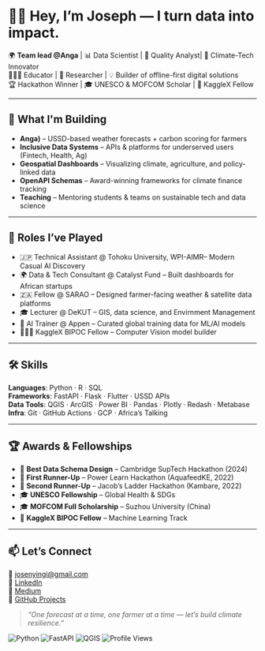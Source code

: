 

# 👋🏾 Hey, I’m Joseph — I turn data into impact.

🌍 **Team lead @Anga** | 📊 Data Scientist | 📡 Quality Analyst| 📡 Climate-Tech Innovator  
👨🏾‍🏫 Educator | 🧪 Researcher | 💡 Builder of offline-first digital solutions  
🏆 Hackathon Winner | 🎓 UNESCO & MOFCOM Scholar | 🧠 KaggleX Fellow  

---

## 🔭 What I'm Building

- **Anga)** – USSD-based weather forecasts + carbon scoring for farmers  
- **Inclusive Data Systems** – APIs & platforms for underserved users (Fintech, Health, Ag)  
- **Geospatial Dashboards** – Visualizing climate, agriculture, and policy-linked data  
- **OpenAPI Schemas** – Award-winning frameworks for climate finance tracking  
- **Teaching** – Mentoring students & teams on sustainable tech and data science

---

## 💼 Roles I’ve Played

- 🇯🇵 Technical Assistant @ Tohoku University, WPI-AIMR– Modern Casual AI Discovery  
- 🌍 Data & Tech Consultant @ Catalyst Fund – Built dashboards for African startups  
- 🇿🇦 Fellow @ SARAO – Designed farmer-facing weather & satellite data platforms  
- 🎓 Lecturer @ DeKUT – GIS, data science, and Envirnment Management
- 🤖 AI Trainer @ Appen – Curated global training data for ML/AI models  
- 🧑🏾‍💻 KaggleX BIPOC Fellow – Computer Vision model builder

---

## 🛠️ Skills

**Languages**: Python · R · SQL  
**Frameworks**: FastAPI · Flask · Flutter · USSD APIs  
**Data Tools**: QGIS · ArcGIS · Power BI · Pandas · Plotly  · Redash · Metabase
**Infra**: Git · GitHub Actions · GCP · Africa’s Talking  

---

## 🏆 Awards & Fellowships

- 🥇 **Best Data Schema Design** – Cambridge SupTech Hackathon (2024)  
- 🥈 **First Runner-Up** – Power Learn Hackathon (AquafeedKE, 2022)  
- 🥉 **Second Runner-Up** – Jacob’s Ladder Hackathon (Kambare, 2022)  
- 🎓 **UNESCO Fellowship** – Global Health & SDGs  
- 🎓 **MOFCOM Full Scholarship** – Suzhou University (China)  
- 🧠 **KaggleX BIPOC Fellow** – Machine Learning Track  

---

## 📫 Let’s Connect

📧 josenyingi@gmail.com  
🔗 [LinkedIn](https://www.linkedin.com/in/josephnyingi/)  
🔗 [Medium](https://medium.com/@Joseph_Nyingi)  
🔗 [GitHub Projects](https://github.com/Josephnyingi)

> *“One forecast at a time, one farmer at a time — let’s build climate resilience.”*

![Python](https://img.shields.io/badge/Python-3776AB?style=for-the-badge&logo=python&logoColor=white)
![FastAPI](https://img.shields.io/badge/FastAPI-005571?style=for-the-badge&logo=fastapi)
![QGIS](https://img.shields.io/badge/QGIS-589632?style=for-the-badge&logo=qgis&logoColor=white)
![Profile Views](https://komarev.com/ghpvc/?username=Josephnyingi&color=blueviolet&label=Profile+Views)


